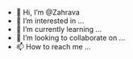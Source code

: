 - 👋 Hi, I’m @Zahrava
- 👀 I’m interested in ...
- 🌱 I’m currently learning ...
- 💞️ I’m looking to collaborate on ...
- 📫 How to reach me ...

<!---
Zahrava/Zahrava is a ✨ special ✨ repository because its `README.md` (this file) appears on your GitHub profile.
You can click the Preview link to take a look at your changes.
--->
